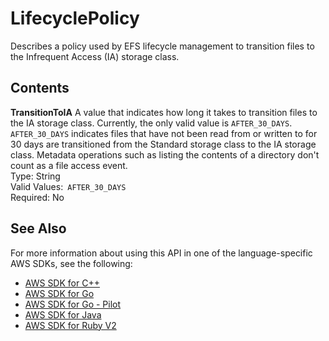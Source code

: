 # LifecyclePolicy<a name="API_LifecyclePolicy"></a>

Describes a policy used by EFS lifecycle management to transition files to the Infrequent Access \(IA\) storage class\.

## Contents<a name="API_LifecyclePolicy_Contents"></a>

 **TransitionToIA**   <a name="efs-Type-LifecyclePolicy-TransitionToIA"></a>
A value that indicates how long it takes to transition files to the IA storage class\. Currently, the only valid value is `AFTER_30_DAYS`\.  
 `AFTER_30_DAYS` indicates files that have not been read from or written to for 30 days are transitioned from the Standard storage class to the IA storage class\. Metadata operations such as listing the contents of a directory don't count as a file access event\.  
Type: String  
Valid Values:` AFTER_30_DAYS`   
Required: No

## See Also<a name="API_LifecyclePolicy_SeeAlso"></a>

For more information about using this API in one of the language\-specific AWS SDKs, see the following:
+  [AWS SDK for C\+\+](https://docs.aws.amazon.com/goto/SdkForCpp/elasticfilesystem-2015-02-01/LifecyclePolicy) 
+  [AWS SDK for Go](https://docs.aws.amazon.com/goto/SdkForGoV1/elasticfilesystem-2015-02-01/LifecyclePolicy) 
+  [AWS SDK for Go \- Pilot](https://docs.aws.amazon.com/goto/SdkForGoPilot/elasticfilesystem-2015-02-01/LifecyclePolicy) 
+  [AWS SDK for Java](https://docs.aws.amazon.com/goto/SdkForJava/elasticfilesystem-2015-02-01/LifecyclePolicy) 
+  [AWS SDK for Ruby V2](https://docs.aws.amazon.com/goto/SdkForRubyV2/elasticfilesystem-2015-02-01/LifecyclePolicy) 